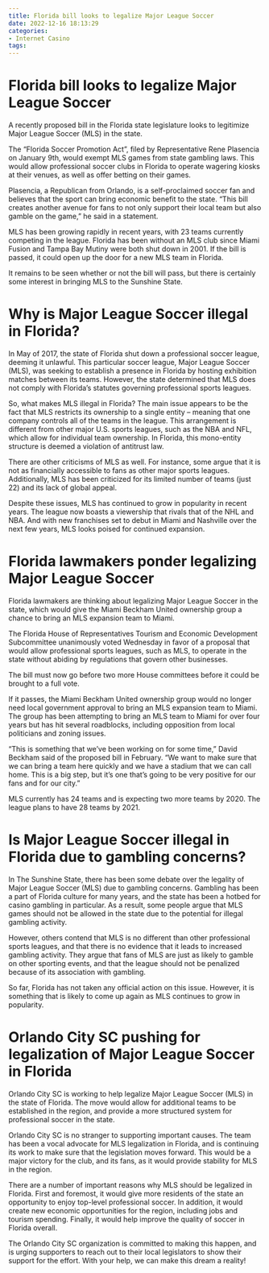 ```yaml
---
title: Florida bill looks to legalize Major League Soccer
date: 2022-12-16 18:13:29
categories:
- Internet Casino
tags:
---
```



#  Florida bill looks to legalize Major League Soccer

A recently proposed bill in the Florida state legislature looks to legitimize Major League Soccer (MLS) in the state.

The “Florida Soccer Promotion Act”, filed by Representative Rene Plasencia on January 9th, would exempt MLS games from state gambling laws. This would allow professional soccer clubs in Florida to operate wagering kiosks at their venues, as well as offer betting on their games.

Plasencia, a Republican from Orlando, is a self-proclaimed soccer fan and believes that the sport can bring economic benefit to the state. “This bill creates another avenue for fans to not only support their local team but also gamble on the game,” he said in a statement.

MLS has been growing rapidly in recent years, with 23 teams currently competing in the league. Florida has been without an MLS club since Miami Fusion and Tampa Bay Mutiny were both shut down in 2001. If the bill is passed, it could open up the door for a new MLS team in Florida.

It remains to be seen whether or not the bill will pass, but there is certainly some interest in bringing MLS to the Sunshine State.

#  Why is Major League Soccer illegal in Florida?

In May of 2017, the state of Florida shut down a professional soccer league, deeming it unlawful. This particular soccer league, Major League Soccer (MLS), was seeking to establish a presence in Florida by hosting exhibition matches between its teams. However, the state determined that MLS does not comply with Florida’s statutes governing professional sports leagues.

So, what makes MLS illegal in Florida? The main issue appears to be the fact that MLS restricts its ownership to a single entity – meaning that one company controls all of the teams in the league. This arrangement is different from other major U.S. sports leagues, such as the NBA and NFL, which allow for individual team ownership. In Florida, this mono-entity structure is deemed a violation of antitrust law.

There are other criticisms of MLS as well. For instance, some argue that it is not as financially accessible to fans as other major sports leagues. Additionally, MLS has been criticized for its limited number of teams (just 22) and its lack of global appeal.

Despite these issues, MLS has continued to grow in popularity in recent years. The league now boasts a viewership that rivals that of the NHL and NBA. And with new franchises set to debut in Miami and Nashville over the next few years, MLS looks poised for continued expansion.

#  Florida lawmakers ponder legalizing Major League Soccer

Florida lawmakers are thinking about legalizing Major League Soccer in the state, which would give the Miami Beckham United ownership group a chance to bring an MLS expansion team to Miami.

The Florida House of Representatives Tourism and Economic Development Subcommittee unanimously voted Wednesday in favor of a proposal that would allow professional sports leagues, such as MLS, to operate in the state without abiding by regulations that govern other businesses.

The bill must now go before two more House committees before it could be brought to a full vote.

If it passes, the Miami Beckham United ownership group would no longer need local government approval to bring an MLS expansion team to Miami. The group has been attempting to bring an MLS team to Miami for over four years but has hit several roadblocks, including opposition from local politicians and zoning issues.

“This is something that we’ve been working on for some time,” David Beckham said of the proposed bill in February. “We want to make sure that we can bring a team here quickly and we have a stadium that we can call home. This is a big step, but it’s one that’s going to be very positive for our fans and for our city.”

MLS currently has 24 teams and is expecting two more teams by 2020. The league plans to have 28 teams by 2021.

#  Is Major League Soccer illegal in Florida due to gambling concerns?

In The Sunshine State, there has been some debate over the legality of Major League Soccer (MLS) due to gambling concerns. Gambling has been a part of Florida culture for many years, and the state has been a hotbed for casino gambling in particular. As a result, some people argue that MLS games should not be allowed in the state due to the potential for illegal gambling activity.

However, others contend that MLS is no different than other professional sports leagues, and that there is no evidence that it leads to increased gambling activity. They argue that fans of MLS are just as likely to gamble on other sporting events, and that the league should not be penalized because of its association with gambling.

So far, Florida has not taken any official action on this issue. However, it is something that is likely to come up again as MLS continues to grow in popularity.

#  Orlando City SC pushing for legalization of Major League Soccer in Florida

Orlando City SC is working to help legalize Major League Soccer (MLS) in the state of Florida. The move would allow for additional teams to be established in the region, and provide a more structured system for professional soccer in the state.

Orlando City SC is no stranger to supporting important causes. The team has been a vocal advocate for MLS legalization in Florida, and is continuing its work to make sure that the legislation moves forward. This would be a major victory for the club, and its fans, as it would provide stability for MLS in the region.

There are a number of important reasons why MLS should be legalized in Florida. First and foremost, it would give more residents of the state an opportunity to enjoy top-level professional soccer. In addition, it would create new economic opportunities for the region, including jobs and tourism spending. Finally, it would help improve the quality of soccer in Florida overall.

The Orlando City SC organization is committed to making this happen, and is urging supporters to reach out to their local legislators to show their support for the effort. With your help, we can make this dream a reality!